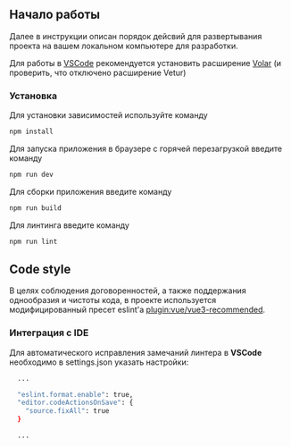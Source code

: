 ## Начало работы

Далее в инструкции описан порядок дейсвий для развертывания проекта на вашем локальном компьютере
для разработки.

Для работы в [VSCode](https://code.visualstudio.com/) рекомендуется установить расширение
[Volar](https://marketplace.visualstudio.com/items?itemName=Vue.volar) (и проверить, что отключено
расширение Vetur)

### Установка

Для установки зависимостей используйте команду

```sh
npm install
```

Для запуска приложения в браузере с горячей перезагрузкой введите команду

```sh
npm run dev
```

Для сборки приложения введите команду

```sh
npm run build
```

Для линтинга введите команду

```sh
npm run lint
```

## Code style

В целях соблюдения договоренностей, а также поддержания однообразия и чистоты кода, в проекте
используется модифицированный пресет eslint'а
[plugin:vue/vue3-recommended](https://eslint.vuejs.org/rules/).

### Интеграция с IDE

Для автоматического исправления замечаний линтера в **VSCode** необходимо в settings.json указать
настройки:

```sh
  ...

  "eslint.format.enable": true,
  "editor.codeActionsOnSave": {
    "source.fixAll": true
  }

  ...
```
